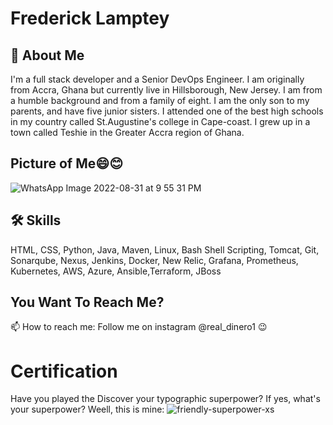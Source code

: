 # Frederick Lamptey
 
## 🚀 About Me
I'm a full stack developer and a Senior DevOps Engineer. I am originally from Accra, Ghana but currently live in Hillsborough, New Jersey. I am from a humble background and from a family of eight. I am the only son to my parents, and have five junior sisters.
I attended one of the best high schools in my country called St.Augustine's college in Cape-coast. I grew up in a town called Teshie in the Greater Accra region of Ghana.

## Picture of Me:smile::blush:

![WhatsApp Image 2022-08-31 at 9 55 31 PM](https://user-images.githubusercontent.com/102755255/187815823-025fbbbd-37ab-4f50-a240-80c6061b4758.jpeg)

## 🛠 Skills
HTML, CSS, Python, Java, Maven, Linux, Bash Shell Scripting, Tomcat, Git, Sonarqube, Nexus, Jenkins, Docker, New Relic, Grafana, Prometheus, Kubernetes, AWS, Azure, Ansible,Terraform, JBoss

## You Want To Reach Me?

📫 How to reach me: Follow me on instagram @real_dinero1 :wink:

# Certification 
Have you played the Discover your typographic superpower? If yes, what's your superpower? Weell, this is mine:
![friendly-superpower-xs](https://user-images.githubusercontent.com/102755255/191628787-c76698ac-0f54-49da-8746-4675be693d47.png)
